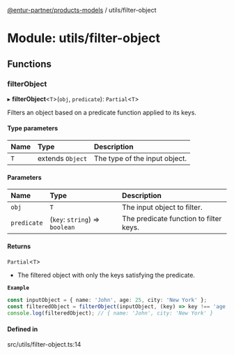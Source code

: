 [@entur-partner/products-models](../README.md) / utils/filter-object

# Module: utils/filter-object

## Functions

### filterObject

▸ **filterObject**\<`T`\>(`obj`, `predicate`): `Partial`\<`T`\>

Filters an object based on a predicate function applied to its keys.

#### Type parameters

| Name | Type | Description |
| :------ | :------ | :------ |
| `T` | extends `Object` | The type of the input object. |

#### Parameters

| Name | Type | Description |
| :------ | :------ | :------ |
| `obj` | `T` | The input object to filter. |
| `predicate` | (`key`: `string`) => `boolean` | The predicate function to filter keys. |

#### Returns

`Partial`\<`T`\>

- The filtered object with only the keys satisfying the predicate.

**`Example`**

```ts
const inputObject = { name: 'John', age: 25, city: 'New York' };
const filteredObject = filterObject(inputObject, (key) => key !== 'age');
console.log(filteredObject); // { name: 'John', city: 'New York' }
```

#### Defined in

src/utils/filter-object.ts:14
